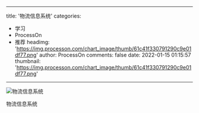 
---
title: '物流信息系统'
categories: 
 - 学习
 - ProcessOn
 - 推荐
headimg: 'https://img.processon.com/chart_image/thumb/61c41f330791290c9e01df77.png'
author: ProcessOn
comments: false
date: 2022-01-15 01:15:57
thumbnail: 'https://img.processon.com/chart_image/thumb/61c41f330791290c9e01df77.png'
---

<div>   
<img class="thumb" alt="物流信息系统" src="https://img.processon.com/chart_image/thumb/61c41f330791290c9e01df77.png" referrerpolicy="no-referrer">
<p>物流信息系统
</p>  
</div>
            